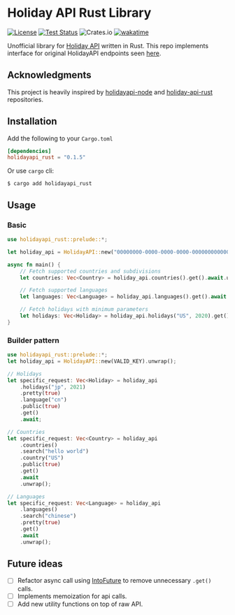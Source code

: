 # Holiday API Rust Library

[![License](https://img.shields.io/github/license/TechTheAwesome/holidayapi-rust?style=for-the-badge)](https://github.com/TechTheAwesome/holidayapi-rust/blob/main/LICENSE)
[![Test Status](https://img.shields.io/github/workflow/status/techtheawesome/holidayapi-rust/Rust?style=for-the-badge)](https://github.com/holidayapi/holidayapi-node/actions)
![Crates.io](https://img.shields.io/crates/v/holidayapi_rust?style=for-the-badge)
[![wakatime](https://wakatime.com/badge/user/4312729e-bc28-4bc0-9074-161a64a7ad20/project/5efdb06a-8b53-4d90-83bb-1f47a23a30c6.svg?style=for-the-badge)](https://wakatime.com/badge/user/4312729e-bc28-4bc0-9074-161a64a7ad20/project/5efdb06a-8b53-4d90-83bb-1f47a23a30c6)

Unofficial library for [Holiday API](https://holidayapi.com) written in Rust. This repo implements interface for original HolidayAPI endpoints seen [here](https://holidayapi.com/docs).

## Acknowledgments

This project is heavily inspired by [holidayapi-node](https://github.com/holidayapi/holidayapi-node) and [holiday-api-rust](https://github.com/guibranco/holiday-api-rust) repositories. 

## Installation
Add the following to your `Cargo.toml`

```toml
[dependencies]
holidayapi_rust = "0.1.5"
```

Or use `cargo` cli:
```console
$ cargo add holidayapi_rust
```
## Usage
### Basic
```rust
use holidayapi_rust::prelude::*;

let holiday_api = HolidayAPI::new("00000000-0000-0000-0000-000000000000").unwrap();

async fn main() {
	// Fetch supported countries and subdivisions
	let countries: Vec<Country> = holiday_api.countries().get().await.unwrap();

	// Fetch supported languages
	let languages: Vec<Language> = holiday_api.languages().get().await.unwrap();

	// Fetch holidays with minimum parameters
	let holidays: Vec<Holiday> = holiday_api.holidays("US", 2020).get().await.unwrap();
}
```
### Builder pattern
```rust
use holidayapi_rust::prelude::*;
let holiday_api = HolidayAPI::new(VALID_KEY).unwrap();

// Holidays
let specific_request: Vec<Holiday> = holiday_api
	.holidays("jp", 2021)
	.pretty(true)
	.language("cn")
	.public(true)
	.get()
	.await; 

// Countries
let specific_request: Vec<Country> = holiday_api
	.countries()
	.search("hello world")
	.country("US")
	.public(true)
	.get()
	.await
	.unwrap();

// Languages
let specific_request: Vec<Language> = holiday_api
	.languages()
	.search("chinese")
	.pretty(true)
	.get()
	.await
	.unwrap();
```
## Future ideas
- [ ] Refactor async call using [IntoFuture](https://doc.rust-lang.org/std/future/trait.IntoFuture.html) to remove unnecessary `.get()` calls.
- [ ] Implements memoization for api calls.
- [ ] Add new utility functions on top of raw API. 
